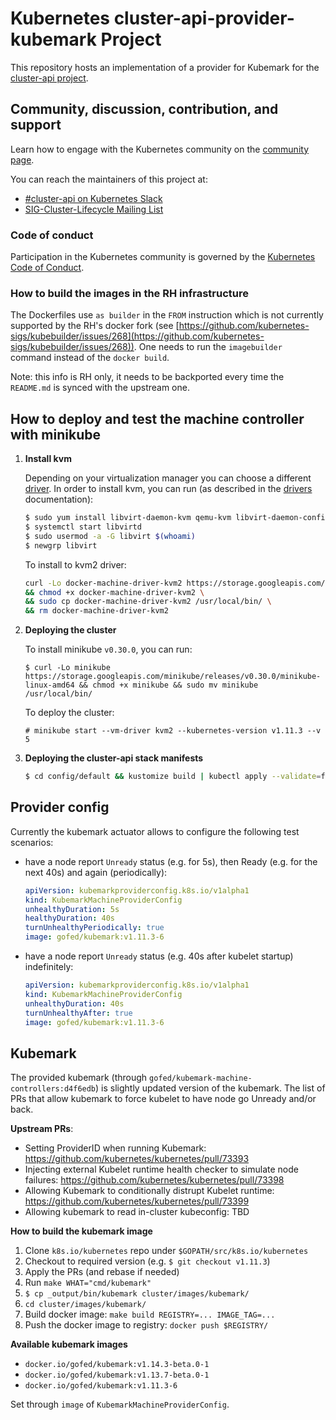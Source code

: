 # Kubernetes cluster-api-provider-kubemark Project

This repository hosts an implementation of a provider for Kubemark for the [cluster-api project](https://sigs.k8s.io/cluster-api).

## Community, discussion, contribution, and support

Learn how to engage with the Kubernetes community on the [community page](http://kubernetes.io/community/).

You can reach the maintainers of this project at:

- [#cluster-api on Kubernetes Slack](http://slack.k8s.io/messages/cluster-api)
- [SIG-Cluster-Lifecycle Mailing List](https://groups.google.com/forum/#!forum/kubernetes-sig-cluster-lifecycle)

### Code of conduct

Participation in the Kubernetes community is governed by the [Kubernetes Code of Conduct](code-of-conduct.md).

### How to build the images in the RH infrastructure
The Dockerfiles use `as builder` in the `FROM` instruction which is not currently supported
by the RH's docker fork (see [https://github.com/kubernetes-sigs/kubebuilder/issues/268](https://github.com/kubernetes-sigs/kubebuilder/issues/268)).
One needs to run the `imagebuilder` command instead of the `docker build`.

Note: this info is RH only, it needs to be backported every time the `README.md` is synced with the upstream one.

## How to deploy and test the machine controller with minikube

1. **Install kvm**

    Depending on your virtualization manager you can choose a different [driver](https://github.com/kubernetes/minikube/blob/master/docs/drivers.md).
    In order to install kvm, you can run (as described in the [drivers](https://github.com/kubernetes/minikube/blob/master/docs/drivers.md#kvm2-driver) documentation):

    ```sh
    $ sudo yum install libvirt-daemon-kvm qemu-kvm libvirt-daemon-config-network
    $ systemctl start libvirtd
    $ sudo usermod -a -G libvirt $(whoami)
    $ newgrp libvirt
    ```

    To install to kvm2 driver:

    ```sh
    curl -Lo docker-machine-driver-kvm2 https://storage.googleapis.com/minikube/releases/latest/docker-machine-driver-kvm2 \
    && chmod +x docker-machine-driver-kvm2 \
    && sudo cp docker-machine-driver-kvm2 /usr/local/bin/ \
    && rm docker-machine-driver-kvm2
    ```

1. **Deploying the cluster**

    To install minikube `v0.30.0`, you can run:

    ```sg
    $ curl -Lo minikube https://storage.googleapis.com/minikube/releases/v0.30.0/minikube-linux-amd64 && chmod +x minikube && sudo mv minikube /usr/local/bin/
    ```

    To deploy the cluster:

    ```
    # minikube start --vm-driver kvm2 --kubernetes-version v1.11.3 --v 5
    ```

1. **Deploying the cluster-api stack manifests**

    ``` sh
    $ cd config/default && kustomize build | kubectl apply --validate=false -f -
    ```

## Provider config

Currently the kubemark actuator allows to configure the following test scenarios:

- have a node report `Unready` status (e.g. for 5s), then Ready (e.g. for the next 40s) and again (periodically):
  ```yaml
  apiVersion: kubemarkproviderconfig.k8s.io/v1alpha1
  kind: KubemarkMachineProviderConfig
  unhealthyDuration: 5s
  healthyDuration: 40s
  turnUnhealthyPeriodically: true
  image: gofed/kubemark:v1.11.3-6
  ```

- have a node report `Unready` status (e.g. 40s after kubelet startup) indefinitely:
  ```yaml
  apiVersion: kubemarkproviderconfig.k8s.io/v1alpha1
  kind: KubemarkMachineProviderConfig
  unhealthyDuration: 40s
  turnUnhealthyAfter: true
  image: gofed/kubemark:v1.11.3-6
  ```

## Kubemark

The provided kubemark (through `gofed/kubemark-machine-controllers:d4f6edb`) is slightly updated version of the kubemark.
The list of PRs that allow kubemark to force kubelet to have node go Unready and/or back.

**Upstream PRs**:
- Setting ProviderID when running Kubemark: https://github.com/kubernetes/kubernetes/pull/73393
- Injecting external Kubelet runtime health checker to simulate node failures:  https://github.com/kubernetes/kubernetes/pull/73398
- Allowing Kubemark to conditionally distrupt Kubelet runtime: https://github.com/kubernetes/kubernetes/pull/73399
- Allowing kubemark to read in-cluster kubeconfig: TBD

**How to build the kubemark image**

1. Clone `k8s.io/kubernetes` repo under `$GOPATH/src/k8s.io/kubernetes`
1. Checkout to required version (e.g. `$ git checkout v1.11.3`)
1. Apply the PRs (and rebase if needed)
1. Run `make WHAT="cmd/kubemark"`
1. `$ cp _output/bin/kubemark cluster/images/kubemark/`
1. `cd cluster/images/kubemark/`
1. Build docker image: `make build REGISTRY=... IMAGE_TAG=...`
1. Push the docker image to registry: `docker push $REGISTRY/`

**Available kubemark images**

* `docker.io/gofed/kubemark:v1.14.3-beta.0-1`
* `docker.io/gofed/kubemark:v1.13.7-beta.0-1`
* `docker.io/gofed/kubemark:v1.11.3-6`

Set through `image` of  `KubemarkMachineProviderConfig`.
